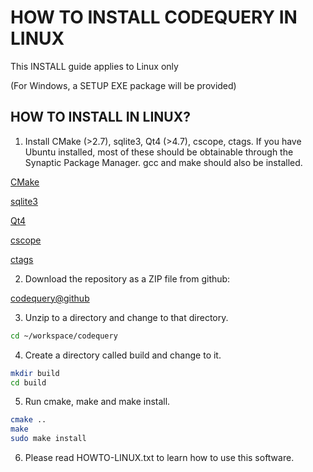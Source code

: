 
HOW TO INSTALL CODEQUERY IN LINUX
=================================

This INSTALL guide applies to Linux only

(For Windows, a SETUP EXE package will be provided)


## HOW TO INSTALL IN LINUX?

1. Install CMake (>2.7), sqlite3, Qt4 (>4.7), cscope, ctags.
   If you have Ubuntu installed, most of these should be
   obtainable through the Synaptic Package Manager.
   gcc and make should also be installed.

[CMake](http://www.cmake.org/)

[sqlite3](http://www.sqlite.org/)

[Qt4](http://qt-project.org/)

[cscope](http://cscope.sourceforge.net/)

[ctags](http://ctags.sourceforge.net/)



2. Download the repository as a ZIP file from github:

[codequery@github](https://github.com/ruben2020/codequery)


3. Unzip to a directory and change to that directory.

```bash
cd ~/workspace/codequery
```

4. Create a directory called build and change to it.

```bash
mkdir build
cd build
```

5. Run cmake, make and make install.

```bash
cmake ..
make
sudo make install
```

6. Please read HOWTO-LINUX.txt to learn how to use this software.

